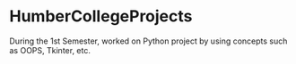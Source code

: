 # HumberCollegeProjects
During the 1st Semester, worked on Python project by using concepts such as OOPS, Tkinter, etc.
